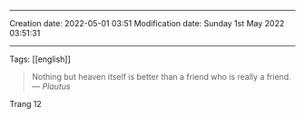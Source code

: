 

----
Creation date: 2022-05-01 03:51
Modification date: Sunday 1st May 2022 03:51:31

----

Tags: [[english]]

> Nothing but heaven itself is better than a friend who is really a friend.
> — <cite>Plautus</cite>

Trang 12